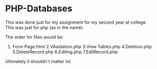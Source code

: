 # PHP-Databases
This was done just for my assignment for my second year at college. <br>
This was just for php (as in the name).

The order for files would be:
1. Form Page.html
2.VAaidation.php
3.View Tables.php
4.Deletion.php
5.DeleteRecord.php
6.Editing.php
7.EditRecord.php

Ultimately it shouldn't matter lol. 
